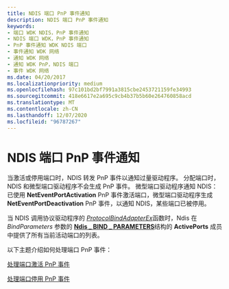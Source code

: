 ```yaml
---
title: NDIS 端口 PnP 事件通知
description: NDIS 端口 PnP 事件通知
keywords:
- 端口 WDK NDIS，PnP 事件通知
- NDIS 端口 WDK，PnP 事件通知
- PnP 事件通知 WDK NDIS 端口
- 事件通知 WDK 网络
- 通知 WDK 网络
- 通知 WDK PnP，NDIS 端口
- 事件 WDK 网络
ms.date: 04/20/2017
ms.localizationpriority: medium
ms.openlocfilehash: 97c101bd2bf7991a3815cbe2453721159fe34993
ms.sourcegitcommit: 418e6617e2a695c9cb4b37b5b60e264760858acd
ms.translationtype: MT
ms.contentlocale: zh-CN
ms.lasthandoff: 12/07/2020
ms.locfileid: "96787267"
---
```

# <a name="ndis-ports-pnp-event-notifications"></a>NDIS 端口 PnP 事件通知

当激活或停用端口时，NDIS 转发 PnP 事件以通知过量驱动程序。 分配端口时，NDIS 和微型端口驱动程序不会生成 PnP 事件。 微型端口驱动程序通知 NDIS：已使用 **NetEventPortActivation** PnP 事件激活端口，微型端口驱动程序生成 **NetEventPortDeactivation** PnP 事件，以通知 NDIS，某些端口已被停用。

当 NDIS 调用协议驱动程序的 [*ProtocolBindAdapterEx*](/windows-hardware/drivers/ddi/ndis/nc-ndis-protocol_bind_adapter_ex)函数时，Ndis 在 *BindParameters* 参数的 [**Ndis \_ BIND \_ PARAMETERS**](/windows-hardware/drivers/ddi/ndis/ns-ndis-_ndis_bind_parameters)结构的 **ActivePorts** 成员中提供了所有当前活动端口的列表。

以下主题介绍如何处理端口 PnP 事件：

[处理端口激活 PnP 事件](handling-the-port-activation-pnp-event.md)

[处理端口停用 PnP 事件](handling-the-port-deactivation-pnp-event.md)

 


